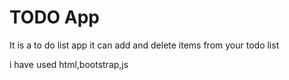 # TODO App
It is a to do list app 
it can add and delete items from your todo list

i have used html,bootstrap,js
